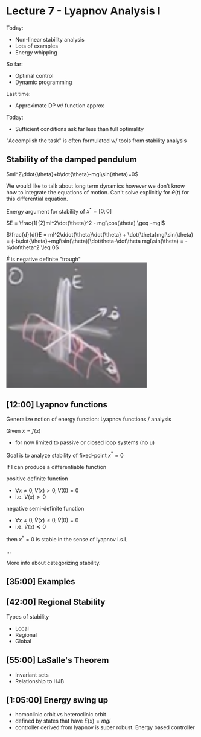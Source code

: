 # Lecture 7 - Lyapnov Analysis I

Today:
- Non-linear stability analysis
- Lots of examples
- Energy whipping

So far:
- Optimal control
- Dynamic programming

Last time:
- Approximate DP w/ function approx

Today:
- Sufficient conditions ask far less than full optimality

"Accomplish the task" is often formulated w/ tools from stability analysis

## Stability of the damped pendulum

$ml^2\ddot{\theta}+b\dot{\theta}-mgl\sin(\theta)=0$

We would like to talk about long term dynamics however we don't know how to integrate the equations of motion. Can't solve explicitly for $\theta(t)$ for this differential equation.

Energy argument for stability of $x^*=[0;0]$

$E = \frac{1}{2}ml^2\dot{\theta}^2 - mgl\cos(\theta) \geq -mgl$

$\frac{d}{dt}E = ml^2\ddot{\theta}\dot{\theta} + \dot{\theta}mgl\sin(\theta) = (-b\dot{\theta}+mgl\sin(\theta))\dot\theta-\dot\theta mgl\sin(\theta) = -b\dot\theta^2 \leq 0$

$\dot{E}$ is negative definite "trough"
![trough](Etrough.png)

## [12:00] Lyapnov functions
Generalize notion of energy function: Lyapnov functions / analysis

Given $\dot{x} = f(x)$

- for now limited to passive or closed loop systems (no u)

Goal is to analyze stability of fixed-point $x^* = 0$

If I can produce a differentiable function

positive definite function
- $\forall{x\neq0},  V(x) > 0, V(0)=0$
- i.e. $V(x)\succ 0$

negative semi-definite function
- $\forall{x\neq0},  \dot{V}(x) \leq 0, \dot{V}(0)=0$
- i.e. $\dot{V}(x)\preceq 0$

then $x^*=0$ is stable in the sense of lyapnov i.s.L

...

More info about categorizing stability.

## [35:00] Examples

## [42:00] Regional Stability

Types of stability
- Local
- Regional
- Global

## [55:00] LaSalle's Theorem

- Invariant sets
- Relationship to HJB

## [1:05:00] Energy swing up
- homoclinic orbit vs heteroclinic orbit
- defined by states that have $E(x)=mgl$
- controller derived from lyapnov is super robust. Energy based controller
